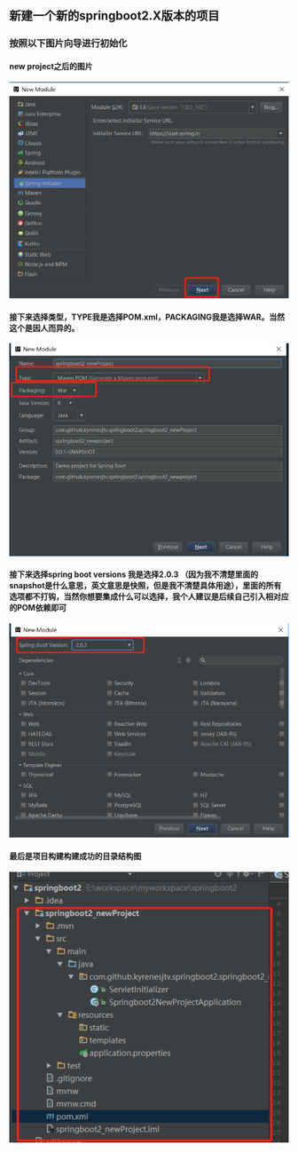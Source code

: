 ## 新建一个新的springboot2.X版本的项目

### 按照以下图片向导进行初始化

#### new project之后的图片
![01](springboot2_newProject/springboot2_springboot2_newProject_1.jpg)

#### 接下来选择类型，TYPE我是选择POM.xml，PACKAGING我是选择WAR。当然这个是因人而异的。
![02](springboot2_newProject/springboot2_springboot2_newProject_2.jpg)

#### 接下来选择spring boot versions 我是选择2.0.3 （因为我不清楚里面的snapshot是什么意思，英文意思是快照，但是我不清楚具体用途），里面的所有选项都不打钩，当然你想要集成什么可以选择，我个人建议是后续自己引入相对应的POM依赖即可
![03](springboot2_newProject/springboot2_springboot2_newProject_3.jpg)

#### 最后是项目构建构建成功的目录结构图
![04](springboot2_newProject/springboot2_springboot2_newProject_4.jpg)




